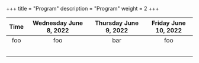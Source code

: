 +++
title = "Program"
description = "Program"
weight = 2
+++


| Time  | Wednesday June 8, 2022 | Thursday June 9, 2022  | Friday June 10, 2022 |
|:----: |:--------------------:  |:--------------------:  |:------------------:  |
| foo   |     foo                |        bar             |    foo               |
|       |                        |                        |                      |
|       |                        |                        |                      |
|       |                        |                        |                      |
|       |                        |                        |                      |
|       |                        |                        |                      |

